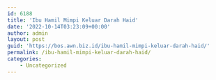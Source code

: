 ```yaml
---
id: 6188
title: 'Ibu Hamil Mimpi Keluar Darah Haid'
date: '2022-10-14T03:23:09+00:00'
author: admin
layout: post
guid: 'https://bos.awn.biz.id/ibu-hamil-mimpi-keluar-darah-haid/'
permalink: /ibu-hamil-mimpi-keluar-darah-haid/
categories:
    - Uncategorized
---
```



